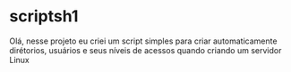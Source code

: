 # scriptsh1

Olá, nesse projeto eu criei um script simples para criar automaticamente dirétorios, usuários e seus níveis de acessos quando criando um servidor Linux











